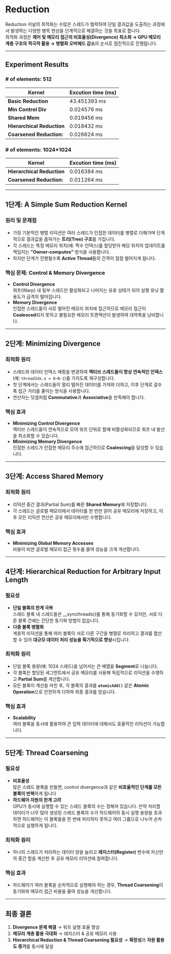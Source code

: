 # **Reduction**

Reduction 커널의 최적화는 수많은 스레드가 협력하여 단일 결과값을 도출하는 과정에서 발생하는 다양한 병목 현상을 단계적으로 해결하는 것을 목표로 합니다.  
최적화 과정은 **제어 및 메모리 접근의 비효율성(Divergence) 최소화 → GPU 메모리 계층 구조의 적극적 활용 → 병렬화 오버헤드 감소**의 순서로 점진적으로 진행됩니다.

---
## **Experiment Results**

### **# of elements: 512**
| Kernel                | Excution time (ms) |
|----------------------------|----------------|
| **Basic Reduction**          | 43.451393 ms    |
| **Min Control Div**  | 0.024576 ms     |
| **Shared Mem** | 0.019456 ms  |
| **Hierarchical Reduction**   | 0.018432 ms  |
| **Coarsened Reduction:**   | 0.026624 ms  |


### **\# of elements: 1024*1024**  
| Kernel                | Excution time (ms) |
|----------------------------|----------------|
| **Hierarchical Reduction**   | 0.016384 ms  |
| **Coarsened Reduction:**   | 0.011264 ms  |

---

## **1단계: A Simple Sum Reduction Kernel**

### **원리 및 문제점**
- 가장 기본적인 병렬 리덕션은 여러 스레드가 인접한 데이터를 병렬로 더해가며 단계적으로 결과값을 좁혀가는 **트리(Tree) 구조**를 가집니다.
- 각 스레드는 특정 메모리 위치(예: 짝수 인덱스)를 할당받아 해당 위치의 업데이트를 책임지는 **"Owner-computes"** 방식을 사용합니다.
- 하지만 단계가 진행될수록 **Active Thread**들의 간격이 점점 벌어지게 됩니다.

### **핵심 문제: Control & Memory Divergence**
- **Control Divergence**  
  워프(Warp) 내 일부 스레드만 활성화되고 나머지는 유휴 상태가 되어 실행 유닛 활용도가 급격히 떨어집니다.
- **Memory Divergence**  
  인접한 스레드들이 서로 떨어진 메모리 위치에 접근하므로 메모리 접근이 **Coalesced**되지 못하고 불필요한 메모리 트랜잭션이 발생하여 대역폭을 낭비합니다.

---

## **2단계: Minimizing Divergence**

### **최적화 원리**
- 스레드와 데이터 인덱스 매핑을 변경하여 **액티브 스레드들이 항상 연속적인 인덱스**(예: `threadIdx.x = 0~N-1`)를 가지도록 재구성합니다.
- 첫 단계에서는 스레드들이 멀리 떨어진 데이터를 가져와 더하고, 이후 단계로 갈수록 접근 거리를 줄이는 방식을 사용합니다.
- 연산자는 덧셈처럼 **Commutative**과 **Associative**을 만족해야 합니다.

### **핵심 효과**
- **Minimizing Control Divergence**  
  액티브 스레드들이 연속적으로 모여 워프 단위로 함께 비활성화되므로 워프 내 발산을 최소화할 수 있습니다.
- **Minimizing Memory Divergence**  
  인접한 스레드가 인접한 메모리 주소에 접근하므로 **Coalescing**을 달성할 수 있습니다.

---

## **3단계: Access Shared Memory**

### **최적화 원리**
- 리덕션 중간 결과(Partial Sum)를 빠른 **Shared Memory**에 저장합니다.
- 각 스레드는 글로벌 메모리에서 데이터를 한 번만 읽어 공유 메모리에 저장하고, 이후 모든 리덕션 연산은 공유 메모리에서만 수행합니다.

### **핵심 효과**
- **Minimizing Global Memory Accesses**  
  비용이 비싼 글로벌 메모리 접근 횟수를 줄여 성능을 크게 개선합니다.

---

## **4단계: Hierarchical Reduction for Arbitrary Input Length**

### **필요성**
- **단일 블록의 한계 극복**  
  스레드 블록 내 스레드들은 __syncthreads()를 통해 동기화할 수 있지만, 서로 다른 블록 간에는 간단한 동기화 방법이 없습니다.
- **다중 블록 병렬화**  
  계층적 리덕션을 통해 여러 블록이 서로 다른 구간을 병렬로 처리하고 결과를 합산할 수 있어 **대규모 데이터 처리 성능을 획기적으로 향상**시킵니다.

### **최적화 원리**
- 단일 블록 용량(예: 1024 스레드)을 넘어서는 큰 배열을 **Segment**로 나눕니다.
- 각 블록은 할당된 세그먼트에서 공유 메모리를 사용해 독립적으로 리덕션을 수행하고 **Partial Sum**를 계산합니다.
- 모든 블록이 계산을 마친 후, 각 블록의 결과를 **`atomicAdd()`** 같은 **Atomic Operation**으로 안전하게 더하여 최종 결과를 얻습니다.

### **핵심 효과**
- **Scalability**  
  여러 블록을 동시에 활용하여 큰 입력 데이터에 대해서도 효율적인 리덕션이 가능합니다.

---

## **5단계: Thread Coarsening**

### **필요성**
- **비효율성**  
  많은 스레드 블록을 만들면, control divergence과 같은 **비효율적인 단계를 모든 블록이 반복**하게 됩니다
- **하드웨어 자원의 한계 고려**  
  GPU가 동시에 실행할 수 있는 스레드 블록의 수는 정해져 있습니다. 만약 처리할 데이터가 너무 많아 생성된 스레드 블록의 수가 하드웨어의 동시 실행 용량을 초과하면 하드웨어는 이 블록들을 한 번에 처리하지 못하고 여러 그룹으로 나누어 순차적으로 실행하게 됩니다.
  
### **최적화 원리**
- 하나의 스레드가 처리하는 데이터 양을 늘리고 **레지스터(Register)** 변수에 자신만의 중간 합을 계산한 후 공유 메모리 리덕션에 참여합니다.

### **핵심 효과**
- 하드웨어가 여러 블록을 순차적으로 실행해야 하는 경우, **Thread Coarsening**이 동기화와 메모리 접근 비용을 줄여 성능을 개선합니다.

---

## **최종 결론**
1. **Divergence 문제 해결** → 워프 실행 효율 향상  
2. **메모리 계층 활용 극대화** → 레지스터 & 공유 메모리 사용  
3. **Hierarchical Reduction & Thread Coarsening 필요성** → **확장성**과 **자원 활용도 증가**를 동시에 달설
